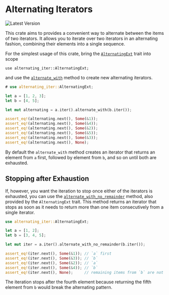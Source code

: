 # Alternating Iterators

![Latest Version](https://img.shields.io/crates/v/alternating-iter)

This crate aims to provides a convenient way to alternate between the items of two iterators. It allows you to iterate over two iterators in an alternating fashion, combining their elements into a single sequence.

For the simplest usage of this crate, bring the [`AlternatingExt`](crate::AlternatingExt) trait into scope

```rust, no_run
use alternating_iter::AlternatingExt;
```

and use the [`alternate_with`](AlternatingExt::alternate_with) method to create new alternating iterators.

```rust
# use alternating_iter::AlternatingExt;

let a = [1, 2, 3];
let b = [4, 5];

let mut alternating = a.iter().alternate_with(b.iter());

assert_eq!(alternating.next(), Some(&1));
assert_eq!(alternating.next(), Some(&4));
assert_eq!(alternating.next(), Some(&2));
assert_eq!(alternating.next(), Some(&5));
assert_eq!(alternating.next(), Some(&3));
assert_eq!(alternating.next(), None);
```

By default the `alternate_with` method creates an iterator that returns an element from `a` first, followed by element from `b`, and so on until both are exhausted.

## Stopping after Exhaustion

If, however, you want the iteration to stop once either of the iterators is exhausted, you can use the [`alternate_with_no_remainder`](AlternatingExt::alternate_with_no_remainder) method, also provided by the `AlternatingExt` trait. This method returns an iterator that stops as soon as it needs to return more than one item consecutively from a single iterator.

```rust
use alternating_iter::AlternatingExt;

let a = [1, 2];
let b = [3, 4, 5];

let mut iter = a.iter().alternate_with_no_remainder(b.iter());

assert_eq!(iter.next(), Some(&1)); // `a` first
assert_eq!(iter.next(), Some(&3)); // `b`
assert_eq!(iter.next(), Some(&2)); // `a`
assert_eq!(iter.next(), Some(&4)); // `b`
assert_eq!(iter.next(), None);     // remaining items from `b` are not returned
```

The iteration stops after the fourth element because returning the fifth element from `b` would break the alternating pattern.
